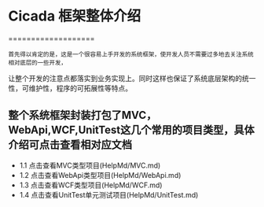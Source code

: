 # Cicada 框架整体介绍
===================

    首先得以肯定的是，这是一个很容易上手开发的系统框架，使开发人员不需要过多地去关注系统相对底层的一些开发，
让整个开发的注意点都落实到业务实现上。同时这样也保证了系统底层架构的统一性，可维护性，程序的可拓展性等特点。

## 整个系统框架封装打包了MVC，WebApi,WCF,UnitTest这几个常用的项目类型，具体介绍可点击查看相对应文档

  * 1.1 点击查看MVC类型项目(HelpMd/MVC.md)
  * 1.2 点击查看WebApi类型项目(HelpMd/WebApi.md)
  * 1.3 点击查看WCF类型项目(HelpMd/WCF.md)
  * 1.4 点击查看UnitTest单元测试项目(HelpMd/UnitTest.md)




